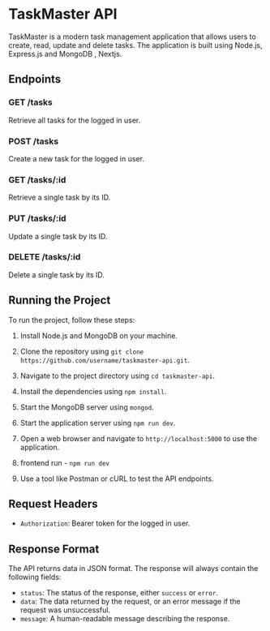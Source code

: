 

# TaskMaster API

TaskMaster is a modern task management application that allows users to create, read, update and delete tasks. The application is built using Node.js, Express.js and MongoDB , Nextjs.

## Endpoints

### GET /tasks

Retrieve all tasks for the logged in user.

### POST /tasks

Create a new task for the logged in user.

### GET /tasks/:id

Retrieve a single task by its ID.

### PUT /tasks/:id

Update a single task by its ID.

### DELETE /tasks/:id

Delete a single task by its ID.

## Running the Project

To run the project, follow these steps:

1. Install Node.js and MongoDB on your machine.
2. Clone the repository using `git clone https://github.com/username/taskmaster-api.git`.
3. Navigate to the project directory using `cd taskmaster-api`.
4. Install the dependencies using `npm install`.
5. Start the MongoDB server using `mongod`.
6. Start the application server using `npm run dev`.
7. Open a web browser and navigate to `http://localhost:5000` to use the application.
8. frontend run - `npm run dev`

8. Use a tool like Postman or cURL to test the API endpoints.


## Request Headers

- `Authorization`: Bearer token for the logged in user.

## Response Format

The API returns data in JSON format. The response will always contain the following fields:

- `status`: The status of the response, either `success` or `error`.
- `data`: The data returned by the request, or an error message if the request was unsuccessful.
- `message`: A human-readable message describing the response.


